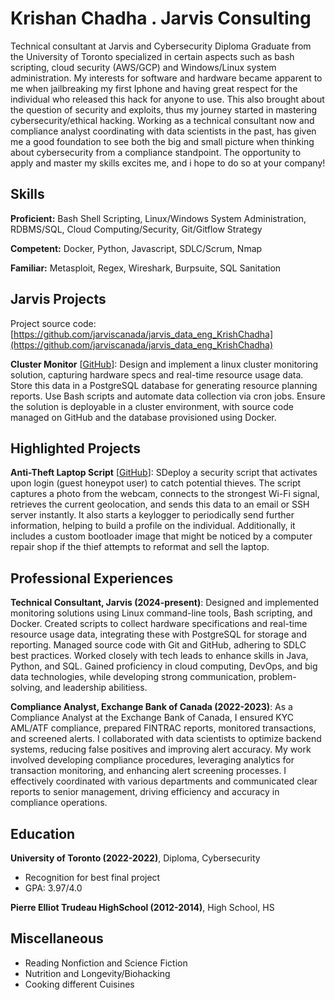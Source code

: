 # Krishan Chadha . Jarvis Consulting

Technical consultant at Jarvis and Cybersecurity Diploma Graduate from the University of Toronto specialized in certain aspects such as bash scripting, cloud security (AWS/GCP) and Windows/Linux system administration. My interests for software and hardware became apparent to me when jailbreaking my first Iphone and having great respect for the individual who released this hack for anyone to use. This also brought about the question of security and exploits, thus my journey started in mastering cybersecurity/ethical hacking. Working as a technical consultant now and compliance analyst coordinating with data scientists in the past, has given me a good foundation to see both the big and small picture when thinking about cybersecurity from a compliance standpoint. The opportunity to apply and master my skills excites me, and i hope to do so at your company!

## Skills

**Proficient:** Bash Shell Scripting, Linux/Windows System Administration, RDBMS/SQL, Cloud Computing/Security, Git/Gitflow Strategy

**Competent:** Docker, Python, Javascript, SDLC/Scrum, Nmap

**Familiar:** Metasploit, Regex, Wireshark, Burpsuite, SQL Sanitation

## Jarvis Projects

Project source code: [https://github.com/jarviscanada/jarvis_data_eng_KrishChadha](https://github.com/jarviscanada/jarvis_data_eng_KrishChadha)


**Cluster Monitor** [[GitHub](https://github.com/jarviscanada/jarvis_data_eng_KrishChadha/tree/masterhttps://github.com/jarviscanada/jarvis_data_eng_KrishChadha/tree/master/linux_sql)]: Design and implement a linux cluster monitoring solution, capturing hardware specs and real-time resource usage data. Store this data in a PostgreSQL database for generating resource planning reports. Use Bash scripts and automate data collection via cron jobs. Ensure the solution is deployable in a cluster environment, with source code managed on GitHub and the database provisioned using Docker.


## Highlighted Projects
**Anti-Theft Laptop Script** [[GitHub](https://github.com/cKtheGrey/Anti-Theft-Laptop-Script)]: SDeploy a security script that activates upon login (guest honeypot user) to catch potential thieves. The script captures a photo from the webcam, connects to the strongest Wi-Fi signal, retrieves the current geolocation, and sends this data to an email or SSH server instantly. It also starts a keylogger to periodically send further information, helping to build a profile on the individual. Additionally, it includes a custom bootloader image that might be noticed by a computer repair shop if the thief attempts to reformat and sell the laptop.


## Professional Experiences

**Technical Consultant, Jarvis (2024-present)**: Designed and implemented monitoring solutions using Linux command-line tools, Bash scripting, and Docker. Created scripts to collect hardware specifications and real-time resource usage data, integrating these with PostgreSQL for storage and reporting. Managed source code with Git and GitHub, adhering to SDLC best practices. Worked closely with tech leads to enhance skills in Java, Python, and SQL. Gained proficiency in cloud computing, DevOps, and big data technologies, while developing strong communication, problem-solving, and leadership abilitiess.

**Compliance Analyst, Exchange Bank of Canada (2022-2023)**: As a Compliance Analyst at the Exchange Bank of Canada, I ensured KYC AML/ATF compliance, prepared FINTRAC reports, monitored transactions, and screened alerts. I collaborated with data scientists to optimize backend systems, reducing false positives and improving alert accuracy. My work involved developing compliance procedures, leveraging analytics for transaction monitoring, and enhancing alert screening processes. I effectively coordinated with various departments and communicated clear reports to senior management, driving efficiency and accuracy in compliance operations.


## Education
**University of Toronto (2022-2022)**, Diploma, Cybersecurity
- Recognition for best final project
- GPA: 3.97/4.0

**Pierre Elliot Trudeau HighSchool (2012-2014)**, High School, HS


## Miscellaneous
- Reading Nonfiction and Science Fiction
- Nutrition and Longevity/Biohacking
- Cooking different Cuisines